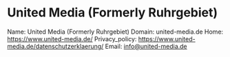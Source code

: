 
# United Media (Formerly Ruhrgebiet)

Name: United Media (Formerly Ruhrgebiet)
Domain: united-media.de
Home: https://www.united-media.de/
Privacy_policy: https://www.united-media.de/datenschutzerklaerung/
Email: info@united-media.de
